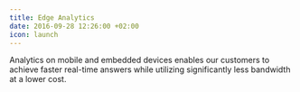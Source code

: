 ```yaml
---
title: Edge Analytics
date: 2016-09-28 12:26:00 +02:00
icon: launch
---
```


Analytics on mobile and embedded devices enables our customers to achieve faster real-time answers while utilizing significantly less bandwidth at a lower cost.
